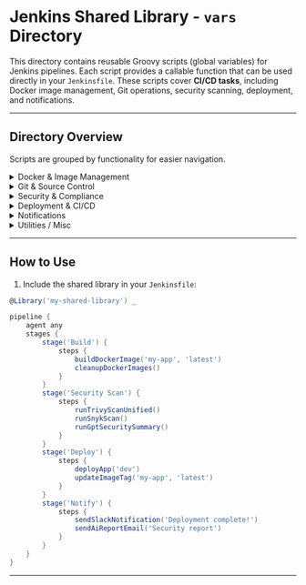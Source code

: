 # Jenkins Shared Library - `vars` Directory

This directory contains reusable Groovy scripts (global variables) for Jenkins pipelines. Each script provides a callable function that can be used directly in your `Jenkinsfile`. These scripts cover **CI/CD tasks**, including Docker image management, Git operations, security scanning, deployment, and notifications.

---

## Directory Overview

Scripts are grouped by functionality for easier navigation.

<details>
<summary> Docker & Image Management</summary>

- `buildDockerImage.groovy` – Builds Docker images for your application.  
- `cleanupDockerImages.groovy` – Cleans unused Docker images from the Jenkins agent.  
- `dockerPush.groovy` – Pushes Docker images to the registry (ECR/DockerHub).  
- `signImageWithCosign.groovy` – Signs Docker images using Cosign.  
- `getImageDigest.groovy` – Retrieves the digest of a Docker image from a registry.  
- `checkEcrDigestExists.groovy` – Checks if a specific image digest already exists in ECR.  

</details>

<details>
<summary> Git & Source Control</summary>

- `checkoutGit.groovy` – Performs a Git checkout for a repository.  
- `checkoutAndVerifyGPG.groovy` – Checks out a Git repo and verifies commits with GPG.  
- `confirmYamlUpdate.groovy` – Confirms YAML updates before applying changes.  

</details>

<details>
<summary> Security & Compliance</summary>

- `runTrivyScanUnified.groovy` – Performs Trivy container and file-system scans.  
- `runSnykScan.groovy` – Runs Snyk security vulnerability scans.  
- `runGptSecuritySummary.groovy` – Generates AI-powered HTML security reports summarizing scan 
                                    results.  
- `cosignVerifyECR.groovy` – Verifies Docker image signatures in ECR.  
- `uploadSbomToDependencyTrack.groovy` – Uploads SBOM (CycloneDX) to Dependency-Track.  

</details>

<details>
<summary>Deployment & CI/CD</summary>

- `deployApp.groovy` – Deploys applications to target environments.  
- `updateImageTag.groovy` – Updates image tags in GitOps YAML manifests.  
- `postBuildTestArtifacts.groovy` – Handles post-build artifact management and testing.  

</details>

<details>
<summary>Notifications</summary>

- `sendSlackNotification.groovy` – Sends notifications to Slack channels.  
- `sendAiReportEmail.groovy` – Sends AI-generated security reports via email.  

</details>

<details>
<summary>Utilities / Misc</summary>

- `cleanWorkspace.groovy` – Cleans the Jenkins workspace before a build.  
- `getAwsSecret.groovy` – Retrieves secrets from AWS Secrets Manager.  
- `sonarScan.groovy` – Runs a SonarQube scan on the codebase.  
- `sonarQualityGateCheck.groovy` – Validates SonarQube quality gate status.  

</details>

---

## How to Use

1. Include the shared library in your `Jenkinsfile`:

```groovy
@Library('my-shared-library') _

pipeline {
    agent any
    stages {
        stage('Build') {
            steps {
                buildDockerImage('my-app', 'latest')
                cleanupDockerImages()
            }
        }
        stage('Security Scan') {
            steps {
                runTrivyScanUnified()
                runSnykScan()
                runGptSecuritySummary()
            }
        }
        stage('Deploy') {
            steps {
                deployApp('dev')
                updateImageTag('my-app', 'latest')
            }
        }
        stage('Notify') {
            steps {
                sendSlackNotification('Deployment complete!')
                sendAiReportEmail('Security report')
            }
        }
    }
}
```

---